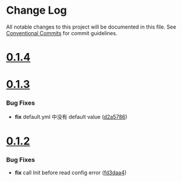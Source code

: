 # Change Log

All notable changes to this project will be documented in this file.
See [Conventional Commits](https://conventionalcommits.org) for commit guidelines.



# [0.1.4](https://github.com/go-jarvis/jarvis/compare/v0.1.3...v0.1.4)


# [0.1.3](https://github.com/go-jarvis/jarvis/compare/v0.1.2...v0.1.3)

### Bug Fixes

* **fix** default.yml 中没有 default value ([d2a5786](https://github.com/go-jarvis/jarvis/commit/d2a5786582ba349fd7df6d0e3165800ea472cbb4))



# [0.1.2](https://github.com/go-jarvis/jarvis/compare/v0.1.1...v0.1.2)

### Bug Fixes

* **fix** call Init before read config error ([fd3daa4](https://github.com/go-jarvis/jarvis/commit/fd3daa47e5b489bc87713e7ffb79e48aeefa7750))
